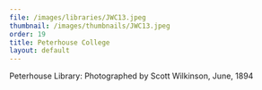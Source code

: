 ```yaml
---
file: /images/libraries/JWC13.jpeg
thumbnail: /images/thumbnails/JWC13.jpeg
order: 19
title: Peterhouse College
layout: default
---
```

Peterhouse Library: Photographed by Scott Wilkinson, June, 1894
